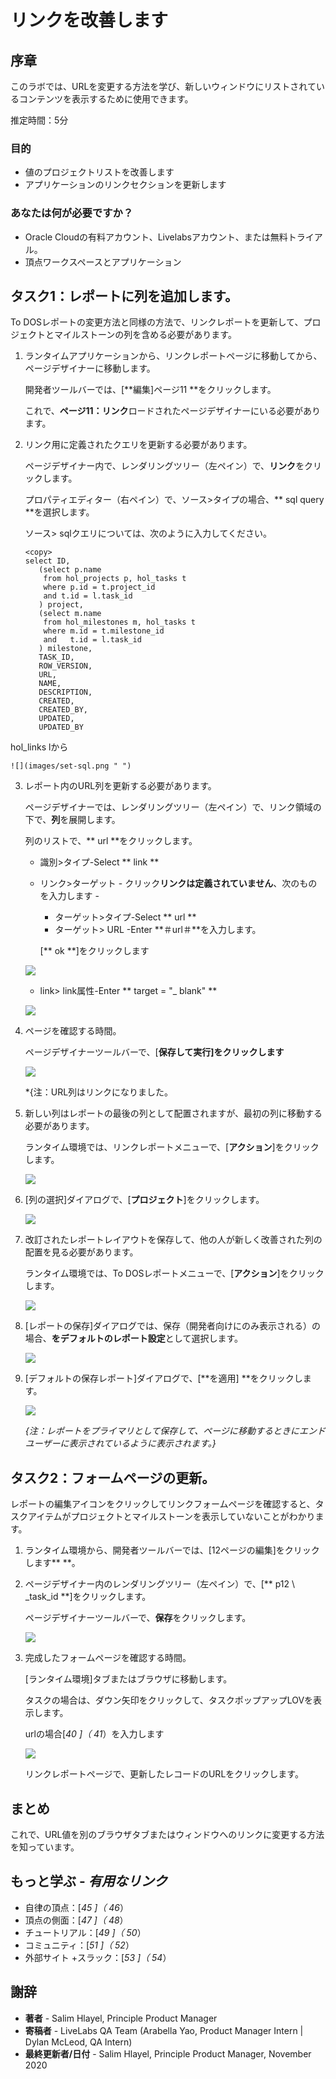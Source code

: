 # リンクを改善します

## 序章

このラボでは、URLを変更する方法を学び、新しいウィンドウにリストされているコンテンツを表示するために使用できます。

推定時間：5分

### 目的

- 値のプロジェクトリストを改善します
- アプリケーションのリンクセクションを更新します

### あなたは何が必要ですか？

- Oracle Cloudの有料アカウント、Livelabsアカウント、または無料トライアル。
- 頂点ワークスペースとアプリケーション

## タスク1：レポートに列を追加します。

To DOSレポートの変更方法と同様の方法で、リンクレポートを更新して、プロジェクトとマイルストーンの列を含める必要があります。

1. ランタイムアプリケーションから、リンクレポートページに移動してから、ページデザイナーに移動します。

   開発者ツールバーでは、[**編集]ページ11 **をクリックします。

   これで、**ページ11：リンク**ロードされたページデザイナーにいる必要があります。


2. リンク用に定義されたクエリを更新する必要があります。

   ページデザイナー内で、レンダリングツリー（左ペイン）で、**リンク**をクリックします。

   プロパティエディター（右ペイン）で、ソース>タイプの場合、** sql query **を選択します。

   ソース> sqlクエリについては、次のように入力してください。

   ```
   <copy>
   select ID,
      (select p.name
       from hol_projects p, hol_tasks t
       where p.id = t.project_id
       and t.id = l.task_id
      ) project,
      (select m.name
       from hol_milestones m, hol_tasks t
       where m.id = t.milestone_id
       and   t.id = l.task_id
      ) milestone,
      TASK_ID,
      ROW_VERSION,
      URL,
      NAME,
      DESCRIPTION,
      CREATED,
      CREATED_BY,
      UPDATED,
      UPDATED_BY
   ```
hol_links lから

    ![](images/set-sql.png " ")

3. レポート内のURL列を更新する必要があります。

   ページデザイナーでは、レンダリングツリー（左ペイン）で、リンク領域の下で、**列**を展開します。

   列のリストで、** url **をクリックします。
    - 識別>タイプ-Select ** link **
    - リンク>ターゲット - クリック**リンクは定義されていません**、次のものを入力します -
        - ターゲット>タイプ-Select ** url **
        - ターゲット> URL -Enter **＃url＃**を入力します。

      [** ok **]をクリックします

   ![](images/update-url.png " ")

    - link> link属性-Enter ** target = "_ blank" **

   ![](images/update-url2.png " ")

4. ページを確認する時間。

   ページデザイナーツールバーで、[**保存して実行]をクリックします**

   ![](images/run-report.png " ")

   *{注：URL列はリンクになりました。

4. 新しい列はレポートの最後の列として配置されますが、最初の列に移動する必要があります。

   ランタイム環境では、リンクレポートメニューで、[**アクション**]をクリックします。

   ![](images/go-columns.png " ")

6. [列の選択]ダイアログで、[**プロジェクト**]をクリックします。

   ![](images/select-columns.png " ")

7. 改訂されたレポートレイアウトを保存して、他の人が新しく改善された列の配置を見る必要があります。

   ランタイム環境では、To DOSレポートメニューで、[**アクション**]をクリックします。

   ![](images/go-save.png " ")

8. [レポートの保存]ダイアログでは、保存（開発者向けにのみ表示される）の場合、**をデフォルトのレポート設定**として選択します。

   ![](images/go-default.png " ")

9. [デフォルトの保存レポート]ダイアログで、[**を適用] **をクリックします。

   ![](images/set-default.png " ")

   *{注：レポートをプライマリとして保存して、ページに移動するときにエンドユーザーに表示されているように表示されます。}*

## タスク2：フォームページの更新。

レポートの編集アイコンをクリックしてリンクフォームページを確認すると、タスクアイテムがプロジェクトとマイルストーンを表示していないことがわかります。

1. ランタイム環境から、開発者ツールバーでは、[12ページの編集]をクリックします** **。

7. ページデザイナー内のレンダリングツリー（左ペイン）で、[** p12 \ _task_id **]をクリックします。

   ページデザイナーツールバーで、**保存**をクリックします。

   ![](images/set-task-lov.png " ")


8. 完成したフォームページを確認する時間。

   [ランタイム環境]タブまたはブラウザに移動します。

   タスクの場合は、ダウン矢印をクリックして、タスクポップアップLOVを表示します。

   urlの場合[_40 _]（_ 41_）を入力します

   ![](images/form-runtime.png " ")

   リンクレポートページで、更新したレコードのURLをクリックします。

## **まとめ**

これで、URL値を別のブラウザタブまたはウィンドウへのリンクに変更する方法を知っています。

## **もっと学ぶ**  - *有用なリンク*

- 自律の頂点：[_45 _]（_ 46_）
- 頂点の側面：[_47 _]（_ 48_）
- チュートリアル：[_49 _]（_ 50_）
- コミュニティ：[_51 _]（_ 52_）
- 外部サイト +スラック：[_53 _]（_ 54_）

## **謝辞**

  - **著者** - Salim Hlayel, Principle Product Manager
  - **寄稿者** - LiveLabs QA Team (Arabella Yao, Product Manager Intern | Dylan McLeod, QA Intern)
  - **最終更新者/日付** - Salim Hlayel, Principle Product Manager, November 2020
